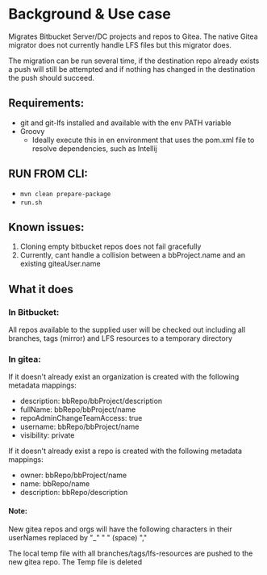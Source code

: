 # Background  & Use case

Migrates Bitbucket Server/DC projects and repos to Gitea.
The native Gitea migrator does not currently handle LFS files but this migrator does.

The migration can be run several time, if the destination repo already exists a push will still be attempted and if nothing has 
changed in the destination the push should succeed. 

## Requirements: 

 * git and git-lfs installed and available with the env PATH variable
 * Groovy
   * Ideally execute this in en environment that uses the pom.xml file to resolve dependencies, such as Intellij

## RUN FROM CLI:
 * `mvn clean prepare-package`
 * `run.sh`


## Known issues:
 1. Cloning empty bitbucket repos does not fail gracefully
 2. Currently, cant handle a collision between a bbProject.name and an existing giteaUser.name

## What it does

### In Bitbucket:

All repos available to the supplied user will be checked out including all branches, tags (mirror) and LFS resources to a temporary directory


### In gitea:

 If it doesn't already exist an organization is created with the following metadata mappings:
 * description: bbRepo/bbProject/description
 * fullName: bbRepo/bbProject/name
 * repoAdminChangeTeamAccess: true
 * username: bbRepo/bbProject/name
 * visibility: private

 If it doesn't already exist a repo is created with the following metadata mappings:
 * owner: bbRepo/bbProject/name
 * name: bbRepo/name
 * description: bbRepo/description

#### Note:
New gitea repos and orgs will have the following characters in their userNames replaced by "_"
 " " (space)
 ","

 The local temp file with all branches/tags/lfs-resources are pushed to the new gitea repo.
 The Temp file is deleted
 
